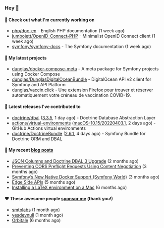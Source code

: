 ### Hey 👋

#### 👷 Check out what I'm currently working on

- [php/doc-en](https://github.com/php/doc-en) - English PHP documentation (1 week ago)
- [jumbojett/OpenID-Connect-PHP](https://github.com/jumbojett/OpenID-Connect-PHP) - Minimalist OpenID Connect client (1 week ago)
- [symfony/symfony-docs](https://github.com/symfony/symfony-docs) - The Symfony documentation (1 week ago)

#### 🌱 My latest projects

- [dunglas/docker-compose-meta](https://github.com/dunglas/docker-compose-meta) - A meta package for Symfony projects using Docker Compose
- [dunglas/DunglasDigitalOceanBundle](https://github.com/dunglas/DunglasDigitalOceanBundle) - DigitalOcean API v2 client for Symfony and API Platform
- [dunglas/vaccin.click](https://github.com/dunglas/vaccin.click) - Une extension Firefox pour trouver et réserver automatiquement votre créneau de vaccination COVID-19.

#### 🔭 Latest releases I've contributed to

- [doctrine/dbal](https://github.com/doctrine/dbal) ([3.3.5](https://github.com/doctrine/dbal/releases/tag/3.3.5), 1 day ago) - Doctrine Database Abstraction Layer
- [actions/virtual-environments](https://github.com/actions/virtual-environments) ([macOS-10.15/20220403.1](https://github.com/actions/virtual-environments/releases/tag/macOS-10.15%2F20220403.1), 2 days ago) - GitHub Actions virtual environments
- [doctrine/DoctrineBundle](https://github.com/doctrine/DoctrineBundle) ([2.6.1](https://github.com/doctrine/DoctrineBundle/releases/tag/2.6.1), 4 days ago) - Symfony Bundle for Doctrine ORM and DBAL

#### 📜 My recent [blog posts](https://dunglas.fr)

- [JSON Columns and Doctrine DBAL 3 Upgrade](https://dunglas.fr/2022/01/json-columns-and-doctrine-dbal-3-upgrade/) (2 months ago)
- [Preventing CORS Preflight Requests Using Content Negotiation](https://dunglas.fr/2022/01/preventing-cors-preflight-requests-using-content-negotiation/) (3 months ago)
- [Symfony’s New Native Docker Support (Symfony World)](https://dunglas.fr/2021/12/symfonys-new-native-docker-support-symfony-world/) (3 months ago)
- [Edge Side APIs](https://dunglas.fr/2021/10/edge-side-apis/) (5 months ago)
- [Installing a LaTeX environment on a Mac](https://dunglas.fr/2021/09/installing-a-latex-environment-on-a-mac/) (6 months ago)

#### ❤️ These awesome people [sponsor me](https://github.com/sponsors/dunglas) (thank you!)

- [smtplabs](https://github.com/smtplabs) (1 month ago)
- [yesdevnull](https://github.com/yesdevnull) (1 month ago)
- [Orbitale](https://github.com/Orbitale) (6 months ago)
